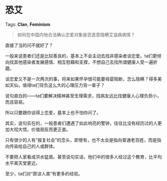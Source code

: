 # 恐艾

Tags: **Clan**, **Feminism**

> 如何在中国内地合法确认恋爱对象是否恶意隐瞒艾滋病病情？



直接了当的问不就好了？

一般来说患者们还是比较善良的，基本上不会主动去找非感染者谈恋爱。ta们更倾向找其他感染者发展感情、相互慰藉和支撑，不想自己去找所谓健康人受一遍折磨。

谈恋爱又不是一次两次的事，将来如果怀孕很可能要母婴阻断，怎么隐瞒？得多美如天仙，值得ta们背负这么大的心理压力背一辈子？

说句直白的——ta们要解决精神甚至生理需求，找病友远比找健康人心理负担小，而且容易。

所以只要跟你谈得上恋爱，基本上也不怕你问了。

其实，说句实在的，一般患者们遭遇了如此响亮的警钟，往往比没有经历过的人更加大彻大悟，价值观反而更正直。

只有很少的人有“报复社会”的念头，即使有，也不太会是指向普通老百姓，而是指向传染给自己的人或群体。

不要把人家看成洪水猛兽。甚至说句实话，他们中的很多人经过这个教育，比平均水平离天堂更近。

至少，ta们对“原谅人类”有更多的经验。



